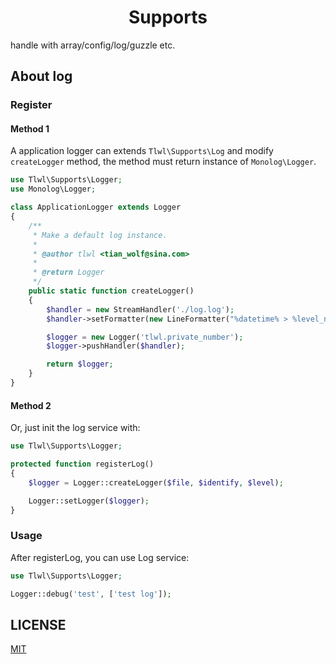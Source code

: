 <h1 align="center">Supports</h1>

handle with array/config/log/guzzle etc.

## About log

### Register

#### Method 1

A application logger can extends `Tlwl\Supports\Log` and modify `createLogger` method, the method must return instance of `Monolog\Logger`.

```PHP
use Tlwl\Supports\Logger;
use Monolog\Logger;

class ApplicationLogger extends Logger
{
    /**
     * Make a default log instance.
     *
     * @author tlwl <tian_wolf@sina.com>
     *
     * @return Logger
     */
    public static function createLogger()
    {
        $handler = new StreamHandler('./log.log');
        $handler->setFormatter(new LineFormatter("%datetime% > %level_name% > %message% %context% %extra%\n\n"));

        $logger = new Logger('tlwl.private_number');
        $logger->pushHandler($handler);

        return $logger;
    }
}
```

#### Method 2

Or, just init the log service with:

```PHP
use Tlwl\Supports\Logger;

protected function registerLog()
{
    $logger = Logger::createLogger($file, $identify, $level);

    Logger::setLogger($logger);
}
```

### Usage

After registerLog, you can use Log service:

```PHP
use Tlwl\Supports\Logger;

Logger::debug('test', ['test log']);
```

## LICENSE 
[MIT](https://github.com/tian-wolf/supports/blob/master/LICENSE)